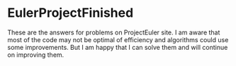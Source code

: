 # EulerProjectFinished
These are the answers for problems on ProjectEuler site. I am aware that most of the code may not be optimal of efficiency and
algorithms could use some improvements. But I am happy that I can solve them and will continue on improving them.
